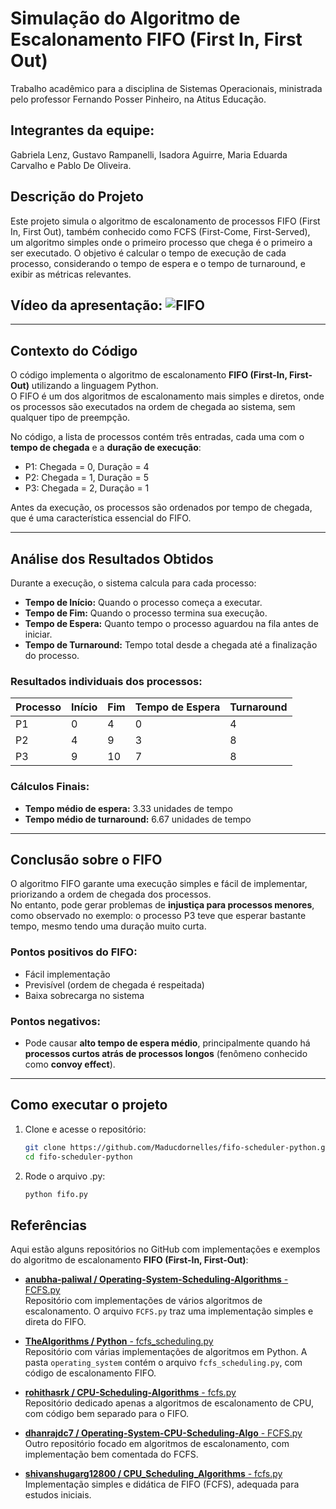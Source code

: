 # Simulação do Algoritmo de Escalonamento FIFO (First In, First Out)
Trabalho acadêmico para a disciplina de Sistemas Operacionais, ministrada pelo professor Fernando Posser Pinheiro, na Atitus Educação.

## Integrantes da equipe: 
Gabriela Lenz, Gustavo Rampanelli, Isadora Aguirre, Maria Eduarda Carvalho e Pablo De Oliveira.

## Descrição do Projeto
Este projeto simula o algoritmo de escalonamento de processos FIFO (First In, First Out), também conhecido como FCFS (First-Come, First-Served), um algoritmo simples onde o primeiro processo que chega é o primeiro a ser executado. O objetivo é calcular o tempo de execução de cada processo, considerando o tempo de espera e o tempo de turnaround, e exibir as métricas relevantes.

## Vídeo da apresentação: ![FIFO](https://github.com/user-attachments/assets/f26eb83c-48f4-4b9c-a646-5ac4af96d95a)

---

## Contexto do Código

O código implementa o algoritmo de escalonamento **FIFO (First-In, First-Out)** utilizando a linguagem Python.  
O FIFO é um dos algoritmos de escalonamento mais simples e diretos, onde os processos são executados na ordem de chegada ao sistema, sem qualquer tipo de preempção.

No código, a lista de processos contém três entradas, cada uma com o **tempo de chegada** e a **duração de execução**:

- P1: Chegada = 0, Duração = 4
- P2: Chegada = 1, Duração = 5
- P3: Chegada = 2, Duração = 1

Antes da execução, os processos são ordenados por tempo de chegada, que é uma característica essencial do FIFO.

---

## Análise dos Resultados Obtidos

Durante a execução, o sistema calcula para cada processo:

- **Tempo de Início:** Quando o processo começa a executar.
- **Tempo de Fim:** Quando o processo termina sua execução.
- **Tempo de Espera:** Quanto tempo o processo aguardou na fila antes de iniciar.
- **Tempo de Turnaround:** Tempo total desde a chegada até a finalização do processo.

### Resultados individuais dos processos:

| Processo | Início | Fim | Tempo de Espera | Turnaround |
|--------- | ------ | --- | --------------- | ---------- |
| P1 | 0 | 4 | 0 | 4 |
| P2 | 4 | 9 | 3 | 8 |
| P3 | 9 | 10 | 7 | 8 |

### Cálculos Finais:

- **Tempo médio de espera:** 3.33 unidades de tempo
- **Tempo médio de turnaround:** 6.67 unidades de tempo

---

## Conclusão sobre o FIFO

O algoritmo FIFO garante uma execução simples e fácil de implementar, priorizando a ordem de chegada dos processos.  
No entanto, pode gerar problemas de **injustiça para processos menores**, como observado no exemplo: o processo P3 teve que esperar bastante tempo, mesmo tendo uma duração muito curta.

### Pontos positivos do FIFO:
- Fácil implementação
- Previsível (ordem de chegada é respeitada)
- Baixa sobrecarga no sistema

### Pontos negativos:
- Pode causar **alto tempo de espera médio**, principalmente quando há **processos curtos atrás de processos longos** (fenômeno conhecido como **convoy effect**).
---

## Como executar o projeto

1. Clone e acesse o repositório:
    ```bash
    git clone https://github.com/Maducdornelles/fifo-scheduler-python.git 
    cd fifo-scheduler-python
    ```
2. Rode o arquivo .py:
    ```bash
    python fifo.py
    ```

## Referências
Aqui estão alguns repositórios no GitHub com implementações e exemplos do algoritmo de escalonamento **FIFO (First-In, First-Out)**:

- [**anubha-paliwal / Operating-System-Scheduling-Algorithms** - FCFS.py](https://github.com/anubha-paliwal/Operating-System-Scheduling-Algorithms/blob/master/FCFS.py)  
Repositório com implementações de vários algoritmos de escalonamento. O arquivo `FCFS.py` traz uma implementação simples e direta do FIFO.

- [**TheAlgorithms / Python** - fcfs_scheduling.py](https://github.com/TheAlgorithms/Python/blob/master/operating_system/fcfs_scheduling.py)  
Repositório com várias implementações de algoritmos em Python. A pasta `operating_system` contém o arquivo `fcfs_scheduling.py`, com código de escalonamento FIFO.

- [**rohithasrk / CPU-Scheduling-Algorithms** - fcfs.py](https://github.com/rohithasrk/CPU-Scheduling-Algorithms/blob/master/fcfs.py)  
Repositório dedicado apenas a algoritmos de escalonamento de CPU, com código bem separado para o FIFO.

- [**dhanrajdc7 / Operating-System-CPU-Scheduling-Algo** - FCFS.py](https://github.com/dhanrajdc7/Operating-System-CPU-Scheduling-Algo/blob/master/FCFS.py)  
Outro repositório focado em algoritmos de escalonamento, com implementação bem comentada do FCFS.

- [**shivanshugarg12800 / CPU_Scheduling_Algorithms** - fcfs.py](https://github.com/shivanshugarg12800/CPU_Scheduling_Algorithms/blob/main/fcfs.py)  
Implementação simples e didática de FIFO (FCFS), adequada para estudos iniciais.

